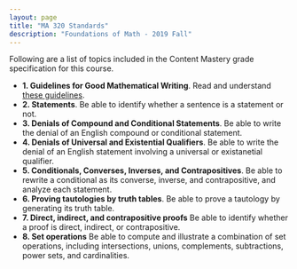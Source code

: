 ```yaml
---
layout: page
title: "MA 320 Standards"
description: "Foundations of Math - 2019 Fall"
---
```


Following are a list of topics included in the
Content Mastery grade specification for this course.

- **1. Guidelines for Good Mathematical Writing**. 
  Read and understand [these guidelines](../pdf/good-math-writing.pdf).
- **2. Statements**.
  Be able to identify whether a sentence is a statement or not.
- **3. Denials of Compound and Conditional Statements**.
  Be able to write the denial of an English compound or conditional statement.
- **4. Denials of Universal and Existential Qualifiers**.
  Be able to write the denial of an English statement involving a
  universal or existanetial qualifier.
- **5. Conditionals, Converses, Inverses, and Contrapositives**.
  Be able to rewrite a conditional as its converse, inverse, and contrapositive,
  and analyze each statement. 
- **6. Proving tautologies by truth tables**.
  Be able to prove a tautology by generating its truth table.
- **7. Direct, indirect, and contrapositive proofs**
  Be able to identify whether a proof is direct, indirect, or contrapositive.
- **8. Set operations**
  Be able to compute and illustrate a combination of set operations, including intersections,
  unions, complements, subtractions, power sets, and cardinalities.
